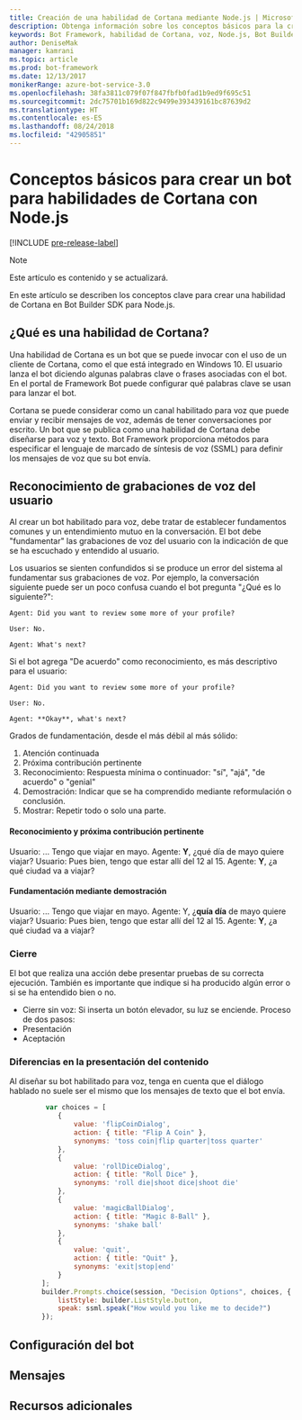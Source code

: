 ```yaml
---
title: Creación de una habilidad de Cortana mediante Node.js | Microsoft Docs
description: Obtenga información sobre los conceptos básicos para la creación de una habilidad de Cortana en Bot Builder SDK para Node.js.
keywords: Bot Framework, habilidad de Cortana, voz, Node.js, Bot Builder, SDK, conceptos clave, conceptos básicos
author: DeniseMak
manager: kamrani
ms.topic: article
ms.prod: bot-framework
ms.date: 12/13/2017
monikerRange: azure-bot-service-3.0
ms.openlocfilehash: 38fa3811c079f07f847fbfb0fad1b9ed9f695c51
ms.sourcegitcommit: 2dc75701b169d822c9499e393439161bc87639d2
ms.translationtype: HT
ms.contentlocale: es-ES
ms.lasthandoff: 08/24/2018
ms.locfileid: "42905851"
---
```

# <a name="key-concepts-for-building-a-bot-for-cortana-skills-using-nodejs"></a>Conceptos básicos para crear un bot para habilidades de Cortana con Node.js
 
[!INCLUDE [pre-release-label](../includes/pre-release-label-v3.md)]

> [!NOTE]
> Este artículo es contenido y se actualizará.

En este artículo se describen los conceptos clave para crear una habilidad de Cortana en Bot Builder SDK para Node.js. 

## <a name="what-is-a-cortana-skill"></a>¿Qué es una habilidad de Cortana?
Una habilidad de Cortana es un bot que se puede invocar con el uso de un cliente de Cortana, como el que está integrado en Windows 10. El usuario lanza el bot diciendo algunas palabras clave o frases asociadas con el bot. En el portal de Framework Bot puede configurar qué palabras clave se usan para lanzar el bot. 

Cortana se puede considerar como un canal habilitado para voz que puede enviar y recibir mensajes de voz, además de tener conversaciones por escrito. Un bot que se publica como una habilidad de Cortana debe diseñarse para voz y texto. Bot Framework proporciona métodos para especificar el lenguaje de marcado de síntesis de voz (SSML) para definir los mensajes de voz que su bot envía.

## <a name="acknowledge-user-utterances"></a>Reconocimiento de grabaciones de voz del usuario 

<!-- Establishing conversational understanding -->
<!-- Placeholder: In this section, describe how you have to write your speech to sound natural -->


Al crear un bot habilitado para voz, debe tratar de establecer fundamentos comunes y un entendimiento mutuo en la conversación. El bot debe "fundamentar" las grabaciones de voz del usuario con la indicación de que se ha escuchado y entendido al usuario.

Los usuarios se sienten confundidos si se produce un error del sistema al fundamentar sus grabaciones de voz. Por ejemplo, la conversación siguiente puede ser un poco confusa cuando el bot pregunta "¿Qué es lo siguiente?":

```
Agent: Did you want to review some more of your profile?

User: No.

Agent: What's next?
```

Si el bot agrega "De acuerdo" como reconocimiento, es más descriptivo para el usuario:

```
Agent: Did you want to review some more of your profile?

User: No.

Agent: **Okay**, what's next?
```


Grados de fundamentación, desde el más débil al más sólido:
1. Atención continuada
2. Próxima contribución pertinente
3. Reconocimiento: Respuesta mínima o continuador: "sí", "ajá", "de acuerdo" o "genial"
4. Demostración: Indicar que se ha comprendido mediante reformulación o conclusión.
5. Mostrar: Repetir todo o solo una parte.

#### <a name="acknowledgement-and-next-relevant-contribution"></a>Reconocimiento y próxima contribución pertinente
Usuario: ... Tengo que viajar en mayo.
Agente: **Y**, ¿qué día de mayo quiere viajar?
Usuario: Pues bien, tengo que estar allí del 12 al 15.
Agente: **Y**, ¿a qué ciudad va a viajar?

#### <a name="grounding-by-demonstration"></a>Fundamentación mediante demostración
Usuario: ... Tengo que viajar en mayo.
Agente: Y, ¿**quía día** de mayo quiere viajar?
Usuario: Pues bien, tengo que estar allí del 12 al 15.
Agente: **Y**, ¿a qué ciudad va a viajar?


### <a name="closure"></a>Cierre

El bot que realiza una acción debe presentar pruebas de su correcta ejecución.
También es importante que indique si ha producido algún error o si se ha entendido bien o no. 
* Cierre sin voz: Si inserta un botón elevador, su luz se enciende.
Proceso de dos pasos:
* Presentación 
* Aceptación


### <a name="differences-in-content-presentation"></a>Diferencias en la presentación del contenido
Al diseñar su bot habilitado para voz, tenga en cuenta que el diálogo hablado no suele ser el mismo que los mensajes de texto que el bot envía.
<!-- If there are differences in what the bot will say, in the text vs the speak fields of a prompt or in a waterfall, for example, discuss them here.

## Speech

You bot uses the **session.say** method to speak to the user. The speak method has three overloads:
* If you pass only one parameter to **session.say**, it can be a text parameter.
* If you pass two parameters to **session.say**, it can take text and SSML.
* If you pass three parameters, the third parameter takes an options structure that specifies all the options you can pass to build an **IMessage** object.

```javascript
var bot = new builder.UniversalBot(connector, function (session) {
    session.say("Hello... I'm a decision making bot.'.", 
        ssml.speak("Hello. I can help you answer all of life's tough questions."));
    session.replaceDialog('rootMenu');
});

```
## Speech in messages

The **IMessage** object provides a **speak** property for SSML. It can be used to play a .wav file.

The **inputHint** property helps indicate to Cortana whether your bot is expecting input. If you're using a built-in prompt, this value is automatically set to the default of **expectingInput**.

The **inputHint** property can take the following values: 
* **expectingInput**: Indicates that the bot is actively expecting a response from the user. Cortana listens for the user to speak into the microphone.
* **acceptingInput**: Indicates that the bot is passively ready for input but is not waiting on a response. Cortana accepts input from the user if the user holds down the microphone button.
* **ignoringInput**: Cortana is ignoring input. Your bot may send this hint if it is actively processing a request and will ignore input from users until the request is complete.

Prompts can take a `speak:` or `retrySpeak` option.

```javascript
        builder.Prompts.choice(session, "Decision Options", choices, {
            listStyle: builder.ListStyle.button,
            speak: ssml.speak("How would you like me to decide?")
        });
```

Prompts.number has *ordinal support*, meaning that you can say "the last", "the first", "the next-to-last" to choose an item in a list.




## Using synonyms

<!-- Axl Rose example -->     
```javascript   
         var choices = [
            { 
                value: 'flipCoinDialog',
                action: { title: "Flip A Coin" },
                synonyms: 'toss coin|flip quarter|toss quarter'
            },
            {
                value: 'rollDiceDialog',
                action: { title: "Roll Dice" },
                synonyms: 'roll die|shoot dice|shoot die'
            },
            {
                value: 'magicBallDialog',
                action: { title: "Magic 8-Ball" },
                synonyms: 'shake ball'
            },
            {
                value: 'quit',
                action: { title: "Quit" },
                synonyms: 'exit|stop|end'
            }
        ];
        builder.Prompts.choice(session, "Decision Options", choices, {
            listStyle: builder.ListStyle.button,
            speak: ssml.speak("How would you like me to decide?")
        });
```


## <a name="configuring-your-bot"></a>Configuración del bot

## <a name="prompts"></a>Mensajes


## <a name="additional-resources"></a>Recursos adicionales

[CortanaGetstarted]: /cortana/getstarted
[SSMLRef]: https://msdn.microsoft.com/en-us/library/hh378377(v=office.14).aspx
